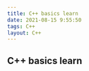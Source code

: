 ```yaml
---
title: C++ basics learn
date: 2021-08-15 9:55:50
tags: C++
layout: C++
---
```


## C++ basics learn
